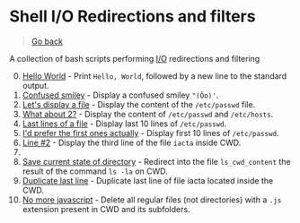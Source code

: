 # Shell I/O Redirections and filters

> [Go back](../README.md)

A collection of bash scripts performing
[I/O](https://en.wikipedia.org/wiki/Input/output) redirections and filtering

0. [Hello World](./0-hello_world) - Print `Hello, World`, followed by a new
   line to the standard output.
1. [Confused smiley](./1-confused_smiley) - Display a confused smiley `"(Ôo)'`.
2. [Let's display a file](./2-hellofile) - Display the content of the
   `/etc/passwd` file.
3. [What about 2?](./3-twofiles) - Display the content of
   `/etc/passwd` and `/etc/hosts`.
4. [Last lines of a file](./4-lastlines) - Display last 10 lines
    of `/etc/passwd`.
5. [I'd prefer the first ones actually](./5-firstlines) - Display first 10 lines
    of `/etc/passwd`.
6. [Line #2](./iacta) - Display the third line of the file `iacta` inside CWD.
7.
8. [Save current state of directory](./8-cwd_state) - Redirect into the file
    `ls_cwd_content` the result of the command `ls -la` on CWD.
9. [Duplicate last line](./9-duplicate_last_line) - Duplicate last line of file
    iacta located inside the CWD.
10. [No more javascript](./10-no_more_js) - Delete all regular files
    (not directories) with a `.js` extension present in CWD and its subfolders.
